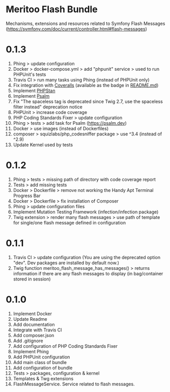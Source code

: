 # Meritoo Flash Bundle

Mechanisms, extensions and resources related to Symfony Flash Messages
(https://symfony.com/doc/current/controller.html#flash-messages)

# 0.1.3

1. Phing > update configuration
2. Docker > docker-compose.yml > add "phpunit" service > used to run PHPUnit's tests
3. Travis CI > run many tasks using Phing (instead of PHPUnit only)
4. Fix integration with [Coveralls](https://www.coveralls.io) (available as the badge in [README.md](README.md))
5. Implement [PHPStan](https://github.com/phpstan/phpstan)
6. Implement [Psalm](https://github.com/vimeo/psalm)
7. Fix "The spaceless tag is deprecated since Twig 2.7, use the spaceless filter instead" deprecation notice
8. PHPUnit > increase code coverage
9. PHP Coding Standards Fixer > update configuration
10. Phing > tests > add task for Psalm (https://psalm.dev)
11. Docker > use images (instead of Dockerfiles)
12. composer > squizlabs/php_codesniffer package > use ^3.4 (instead of ^2.9)
13. Update Kernel used by tests

# 0.1.2

1. Phing > tests > missing path of directory with code coverage report
2. Tests > add missing tests
3. Docker > Dockerfile > remove not working the Handy Apt Terminal Progress Bar
4. Docker > Dockerfile > fix installation of Composer
5. Phing > update configuration files
6. Implement Mutation Testing Framework (infection/infection package)
7. Twig extension > render many flash messages > use path of template for single/one flash message defined in 
configuration

# 0.1.1

1. Travis CI > update configuration (You are using the deprecated option "dev". Dev packages are installed by default
now.)
2. Twig function meritoo_flash_message_has_messages() > returns information if there are any flash messages to 
display (in bag/container stored in session)

# 0.1.0

1. Implement Docker
2. Update Readme
3. Add documentation
4. Integrate with Travis CI
5. Add composer.json
6. Add .gitignore
7. Add configuration of PHP Coding Standards Fixer
8. Implement Phing
9. Add PHPUnit configuration
10. Add main class of bundle
11. Add configuration of bundle
12. Tests > packages, configuration & kernel
13. Templates & Twg extensions
14. FlashMessageService. Service related to flash messages.
